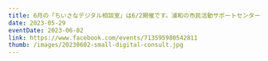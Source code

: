 ```yaml
---
title: 6月の「ちいさなデジタル相談室」は6/2開催です。浦和の市民活動サポートセンターでおまちしてます。
date: 2023-05-29
eventDate: 2023-06-02
link: https://www.facebook.com/events/713595980542811
thumb: /images/20230602-small-digital-consult.jpg
---
```

